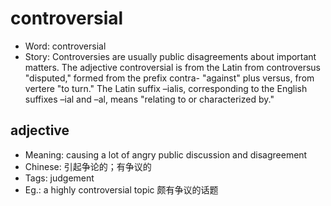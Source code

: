 # controversial

- Word: controversial
- Story: Controversies are usually public disagreements about important matters. The adjective controversial is from the Latin from controversus "disputed," formed from the prefix contra- "against" plus versus, from vertere "to turn." The Latin suffix –ialis, corresponding to the English suffixes –ial and –al, means "relating to or characterized by."

## adjective

- Meaning: causing a lot of angry public discussion and disagreement
- Chinese: 引起争论的；有争议的
- Tags: judgement
- Eg.: a highly controversial topic 颇有争议的话题


